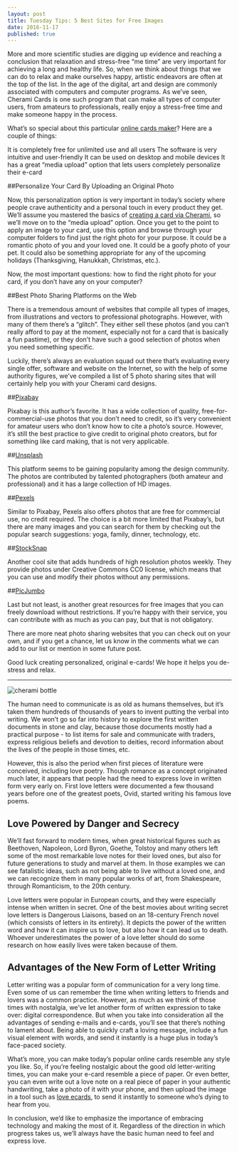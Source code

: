 ```yaml
---
layout: post
title: Tuesday Tips: 5 Best Sites for Free Images
date: 2016-11-17
published: true
---
```


More and more scientific studies are digging up evidence and reaching a conclusion that relaxation and stress-free “me time” are very important for achieving a long and healthy life. So, when we think about things that we can do to relax and make ourselves happy, artistic endeavors are often at the top of the list. In the age of the digital, art and design are commonly associated with computers and computer programs. As we’ve seen, Cherami Cards is one such program that can make all types of computer users, from amateurs to professionals, really enjoy a stress-free time and make someone happy in the process.

What’s so special about this particular [online cards maker](https://cherami.cards/)? Here are a couple of things:

It is completely free for unlimited use and all users
The software is very intuitive and user-friendly
It can be used on desktop and mobile devices
It has a great “media upload” option that lets users completely personalize their e-card

##Personalize Your Card By Uploading an Original Photo 


Now, this personalization option is very important in today’s society where people crave authenticity and a personal touch in every product they get. We’ll assume you mastered the basics of [creating a card via Cherami](http://blog.cherami.cards/blog/Step-By-Step-Guide-to-Using-Cherami-Love-Cards-Maker/), so we’ll move on to the “media upload” option.  Once you get to the point to apply an image to your card, use this option and browse through your computer folders to find just the right photo for your purpose. It could be a romantic photo of you and your loved one. It could be a goofy photo of your pet. It could also be something appropriate for any of the upcoming holidays (Thanksgiving, Hanukkah, Christmas, etc.). 


Now, the most important questions: how to find the right photo for your card, if you don’t have any on your computer? 


##Best Photo Sharing Platforms on the Web


There is a tremendous amount of websites that compile all types of images, from illustrations and vectors to professional photographs. However, with many of them there’s a “glitch”. They either sell these photos (and you can’t really afford to pay at the moment, especially not for a card that is basically a fun pastime), or they don’t have such a good selection of photos when you need something specific. 


Luckily, there’s always an evaluation squad out there that’s evaluating every single offer, software and website on the Internet, so with the help of some authority figures, we’ve compiled a list of 5 photo sharing sites that will certainly help you with your Cherami card designs. 


##[Pixabay](https://pixabay.com/)


Pixabay is this author’s favorite. It has a wide collection of quality, free-for-commercial-use photos that you don’t need to credit, so it’s very convenient for amateur users who don’t know how to cite a photo’s source. However, it’s still the best practice to give credit to original photo creators, but for something like card making, that is not very applicable. 


##[Unsplash](https://Unsplash.com/)


This platform seems to be gaining popularity among the design community. The photos are contributed by talented photographers (both amateur and professional) and it has a large collection of HD images. 


##[Pexels](https://Pexels.com/)

Similar to Pixabay, Pexels also offers photos that are free for commercial use, no credit required. The choice is a bit more limited that Pixabay’s, but there are many images and you can search for them by checking out the popular search suggestions: yoga, family, dinner, technology, etc. 


##[StockSnap](https://StockSnap.io/)

Another cool site that adds hundreds of high resolution photos weekly. They provide photos under Creative Commons CC0 license, which means that you can use and modify their photos without any permissions.


##[PicJumbo](https://PicJumbo.com/)


Last but not least, is another great resources for free images that you can freely download without restrictions. If you’re happy with their service, you can contribute with as much as you can pay, but that is not obligatory. 


There are more neat photo sharing websites that you can check out on your own, and if you get a chance, let us know in the comments what we can add to our list or mention in some future post.


Good luck creating personalized, original e-cards! We hope it helps you de-stress and relax. 









-----
![cherami bottle](http://blog.cherami.cards/assets/img/cherami-history.png#center)

The human need to communicate is as old as humans themselves, but it’s taken them hundreds of thousands of years to invent putting the verbal into writing. We won’t go so far into history to explore the first written documents in stone and clay, because those documents mostly had a practical purpose - to list items for sale and communicate with traders, express religious beliefs and devotion to deities, record information about the lives of the people in those times, etc. 

However, this is also the period when first pieces of literature were conceived, including love poetry. Though romance as a concept originated much later, it appears that people had the need to express love in written form very early on. First love letters were documented a few thousand years before one of the greatest poets, Ovid, started writing his famous love poems. 

## Love Powered by Danger and Secrecy

We’ll fast forward to modern times, when great historical figures such as Beethoven, Napoleon, Lord Byron, Goethe, Tolstoy and many others left some of the most remarkable love notes for their loved ones, but also for future generations to study and marvel at them. In those examples we can see fatalistic ideas, such as not being able to live without a loved one, and we can recognize them in many popular works of art, from Shakespeare, through Romanticism, to the 20th century. 

Love letters were popular in European courts, and they were especially intense when written in secret. One of the best movies about writing secret love letters is Dangerous Liaisons, based on an 18-century French novel (which consists of letters in its entirety). It depicts the power of the written word and how it can inspire us to love, but also how it can lead us to death. Whoever underestimates the power of a love letter should do some research on how easily lives were taken because of them. 

## Advantages of the New Form of Letter Writing

Letter writing was a popular form of communication for a very long time. Even some of us can remember the time when writing letters to friends and lovers was a common practice. However, as much as we think of those times with nostalgia, we’ve let another form of written expression to take over: digital correspondence. But when you take into consideration all the advantages of sending e-mails and e-cards, you’ll see that there’s nothing to lament about. Being able to quickly craft a loving message, include a fun visual element with words, and send it instantly is a huge plus in today’s face-paced society. 

What’s more, you can make today’s popular online cards resemble any style you like. So, if you’re feeling nostalgic about the good old letter-writing times, you can make your e-card resemble a piece of paper. Or even better, you can even write out a love note on a real piece of paper in your authentic handwriting, take a photo of it with your phone, and then upload the image in a tool such as [love ecards](https://cherami.cards/love), to send it instantly to someone who’s dying to hear from you. 

In conclusion, we’d like to emphasize the importance of embracing technology and making the most of it. Regardless of the direction in which progress takes us, we’ll always have the basic human need to feel and express love. 

